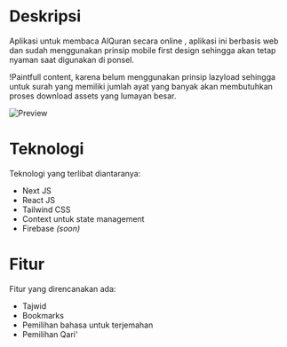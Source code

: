 # Deskripsi

Aplikasi untuk membaca AlQuran secara online , aplikasi ini berbasis web dan sudah menggunakan prinsip mobile first design sehingga akan tetap nyaman saat digunakan di ponsel.

!Paintfull content, karena belum menggunakan prinsip lazyload sehingga untuk surah yang memiliki jumlah ayat yang banyak akan membutuhkan proses download assets yang lumayan besar.

![Preview](https://firebasestorage.googleapis.com/v0/b/image-uploader-540c4.appspot.com/o/images%2Fa5e1396e-880d-4436-ae1b-585c52bd5424quran-web-delta.vercel.app_surah_1(Pixel%202).png?alt=media&token=31b9c23b-6b3f-4cd2-a663-b9d96f0dd1ad)

# Teknologi

Teknologi yang terlibat diantaranya:
- Next JS
- React JS
- Tailwind CSS
- Context untuk state management
- Firebase _(soon)_

# Fitur

Fitur yang direncanakan ada:
- Tajwid
- Bookmarks
- Pemilihan bahasa untuk terjemahan
- Pemilihan Qari'

